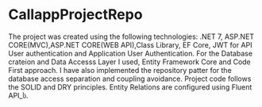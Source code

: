 # CallappProjectRepo

The project was created using the following technologies: .NET 7, ASP.NET CORE(MVC),ASP.NET CORE(WEB API),Class Library, EF Core, JWT for API User authentication and Application User Authentication.
For the Database crateion and Data Accesss Layer I used, Entity Framework Core and  Code First approach. I have also implemented the repository patter for the database access separation and coupling avoidance.
Project code follows the SOLID and DRY principles.
Entity Relations are configured using Fluent API_ს.
